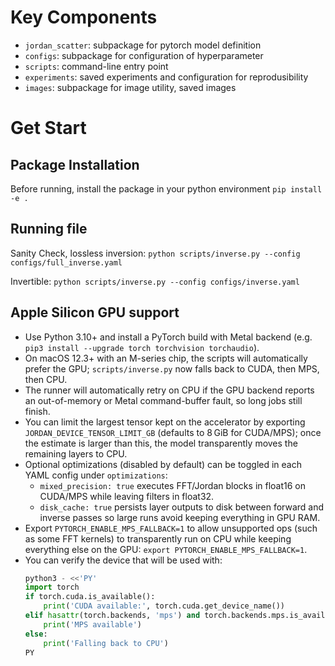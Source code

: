 # Key Components
- `jordan_scatter`: subpackage for pytorch model definition
- `configs`: subpackage for configuration of hyperparameter
- `scripts`: command-line entry point
- `experiments`: saved experiments and configuration for reprodusibility
- `images`: subpackage for image utility, saved images
# Get Start

## Package Installation
Before running, install the package in your python environment `pip install -e .`

## Running file
Sanity Check, lossless inversion: `python scripts/inverse.py --config configs/full_inverse.yaml`

Invertible: `python scripts/inverse.py --config configs/inverse.yaml`

## Apple Silicon GPU support

- Use Python 3.10+ and install a PyTorch build with Metal backend (e.g. `pip3 install --upgrade torch torchvision torchaudio`).
- On macOS 12.3+ with an M-series chip, the scripts will automatically prefer the GPU; `scripts/inverse.py` now falls back to CUDA, then MPS, then CPU.
- The runner will automatically retry on CPU if the GPU backend reports an out-of-memory or Metal command-buffer fault, so long jobs still finish.
- You can limit the largest tensor kept on the accelerator by exporting `JORDAN_DEVICE_TENSOR_LIMIT_GB` (defaults to 8 GiB for CUDA/MPS); once the estimate is larger than this, the model transparently moves the remaining layers to CPU.
- Optional optimizations (disabled by default) can be toggled in each YAML config under `optimizations`:
  - `mixed_precision: true` executes FFT/Jordan blocks in float16 on CUDA/MPS while leaving filters in float32.
  - `disk_cache: true` persists layer outputs to disk between forward and inverse passes so large runs avoid keeping everything in GPU RAM.
- Export `PYTORCH_ENABLE_MPS_FALLBACK=1` to allow unsupported ops (such as some FFT kernels) to transparently run on CPU while keeping everything else on the GPU: `export PYTORCH_ENABLE_MPS_FALLBACK=1`.
- You can verify the device that will be used with:
  ```python
  python3 - <<'PY'
  import torch
  if torch.cuda.is_available():
      print('CUDA available:', torch.cuda.get_device_name())
  elif hasattr(torch.backends, 'mps') and torch.backends.mps.is_available():
      print('MPS available')
  else:
      print('Falling back to CPU')
  PY
  ```
